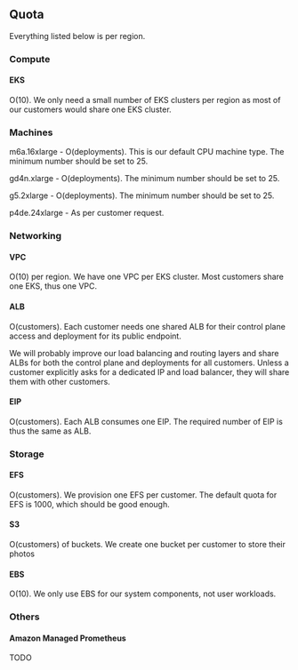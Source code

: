 ## Quota

Everything listed below is per region.

### Compute

#### EKS

O(10). We only need a small number of EKS clusters per region as most of our customers would share one EKS cluster.

### Machines

m6a.16xlarge - O(deployments). This is our default CPU machine type. The minimum number should be set to 25.

gd4n.xlarge - O(deployments).  The minimum number should be set to 25.

g5.2xlarge - O(deployments). The minimum number should be set to 25.

p4de.24xlarge - As per customer request.

### Networking

#### VPC

O(10) per region. We have one VPC per EKS cluster. Most customers share one EKS, thus one VPC.

#### ALB

O(customers). Each customer needs one shared ALB for their control plane access and deployment for its public endpoint.

We will probably improve our load balancing and routing layers and share ALBs for both the control plane and deployments for all customers. Unless a customer explicitly asks for a dedicated IP and load balancer, they will share them with other customers.

#### EIP

O(customers). Each ALB consumes one EIP. The required number of EIP is thus the same as ALB.

### Storage

#### EFS

O(customers). We provision one EFS per customer. The default quota for EFS is 1000, which should be good enough.

#### S3

O(customers) of buckets. We create one bucket per customer to store their photos

#### EBS

O(10). We only use EBS for our system components, not user workloads.

### Others


#### Amazon Managed Prometheus

TODO
